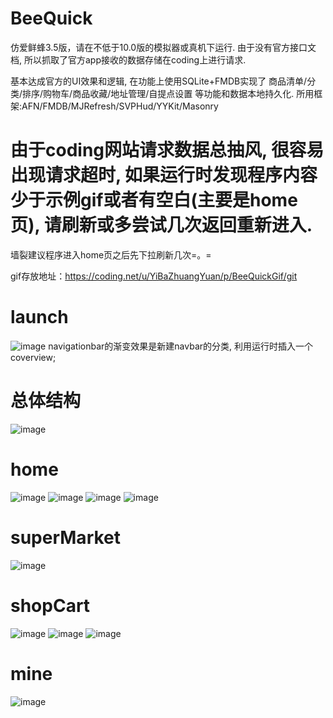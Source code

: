 # BeeQuick
仿爱鲜蜂3.5版，请在不低于10.0版的模拟器或真机下运行. 由于没有官方接口文档, 所以抓取了官方app接收的数据存储在coding上进行请求.

基本达成官方的UI效果和逻辑, 在功能上使用SQLite+FMDB实现了 商品清单/分类/排序/购物车/商品收藏/地址管理/自提点设置 等功能和数据本地持久化.
所用框架:AFN/FMDB/MJRefresh/SVPHud/YYKit/Masonry

# 由于coding网站请求数据总抽风, 很容易出现请求超时, 如果运行时发现程序内容少于示例gif或者有空白(主要是home页), 请刷新或多尝试几次返回重新进入.
墙裂建议程序进入home页之后先下拉刷新几次=。=

gif存放地址：https://coding.net/u/YiBaZhuangYuan/p/BeeQuickGif/git

# launch
![image](https://coding.net/u/YiBaZhuangYuan/p/BeeQuickGif/git/raw/master/launch-min.gif)
navigationbar的渐变效果是新建navbar的分类, 利用运行时插入一个coverview;

# 总体结构
![image](https://coding.net/u/YiBaZhuangYuan/p/BeeQuickGif/git/raw/master/page.gif)

# home
![image](https://coding.net/u/YiBaZhuangYuan/p/BeeQuickGif/git/raw/master/home-1-min.gif)
![image](https://coding.net/u/YiBaZhuangYuan/p/BeeQuickGif/git/raw/master/home-2-min.gif)
![image](https://coding.net/u/YiBaZhuangYuan/p/BeeQuickGif/git/raw/master/home-3-min.gif)
![image](https://coding.net/u/YiBaZhuangYuan/p/BeeQuickGif/git/raw/master/home-4-min.gif)

# superMarket
![image](https://coding.net/u/YiBaZhuangYuan/p/BeeQuickGif/git/raw/master/superMarket-min.gif)

# shopCart
![image](https://coding.net/u/YiBaZhuangYuan/p/BeeQuickGif/git/raw/master/shopCartAddress.gif)
![image](https://coding.net/u/YiBaZhuangYuan/p/BeeQuickGif/git/raw/master/shopCartEdit-min.gif)
![image](https://coding.net/u/YiBaZhuangYuan/p/BeeQuickGif/git/raw/master/shopCartCheckOut-min.gif)

# mine
![image](https://coding.net/u/YiBaZhuangYuan/p/BeeQuickGif/git/raw/master/mine.gif)
